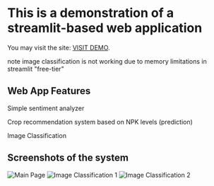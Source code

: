 # This is a demonstration of a streamlit-based web application
You may visit the site: [VISIT DEMO](https://iteqmtproject.streamlit.app).

note image classification is not working due to memory limitations in streamlit "free-tier"

## Web App Features

Simple sentiment analyzer

Crop recommendation system based on NPK levels (prediction)

Image Classification

## Screenshots of the system

![Main Page](https://github.com/koalatech/streamlit_web_app/assets/9511244/94c6d9f5-69f8-43b5-b98a-a8af973d5a77)
![Image Classification 1](https://github.com/koalatech/streamlit_web_app/assets/9511244/59be6bd5-2489-4827-871a-b158085c513d)
![Image Classification 2](https://github.com/koalatech/streamlit_web_app/assets/9511244/fc3b3a1d-d8d0-45c5-9bb9-0dcae11d5339)
